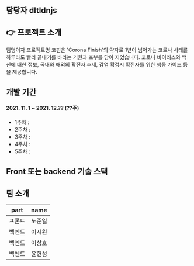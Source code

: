 ## 담당자 dltldnjs

## 👉 프로젝트 소개

팀명이자 프로젝트명 코핀은 'Corona Finish'의 약자로 1년이 넘어가는 코로나 사태를 하루라도 빨리 끝내기를 바라는 기원과 포부를 담아 지었습니다. 코로나 바이러스와 백신에 대한 정보, 국내와 해외의 확진자 추세, 감염 확정시 확진자를 위한 행동 가이드 등을 제공합니다.

## 개발 기간
#### 2021. 11. 1 ~ 2021. 12.?? (??주)

+ 1주차 : 
+ 2주차 :
+ 3주차 :
+ 4주차 :
+ 5주차 :


## Front 또는 backend 기술 스택


## 팀 소개
| part   | name |
| ------ | ------------------ |
| 프론트 | 노준일             |
| 백엔드 | 이시원             |
| 백엔드 | 이상호             |
| 백엔드 | 윤현성             |
